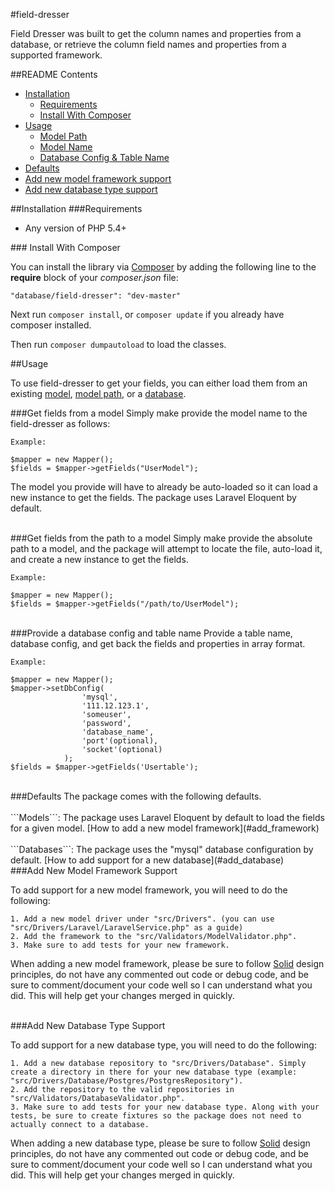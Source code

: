 #field-dresser

Field Dresser was built to get the column names and properties from a database, or retrieve the column field names and properties from a supported framework.

##README Contents

* [Installation](#install)
	* [Requirements](#requirements)
	* [Install With Composer](#install-composer)
* [Usage](#usage)
	* [Model Path](#model_path)
	* [Model Name](#model)
	* [Database Config & Table Name](#database)
* [Defaults](#defaults)
* [Add new model framework support](#add_framework)
* [Add new database type support](#add_database)

<a name="install"/>	
##Installation


<a name="requirements"/>
###Requirements

- Any version of PHP 5.4+

<a name="install-composer"/>
### Install With Composer

You can install the library via [Composer](http://getcomposer.org) by adding the following line to the **require** block of your *composer.json* file:

````
"database/field-dresser": "dev-master"
````

Next run `composer install`, or `composer update` if you already have composer installed.

Then run `composer dumpautoload` to load the classes.

<a name="usage">
##Usage

To use field-dresser to get your fields, you can either load them from an existing [model](#model), [model path](#model_path), or a [database](#database).

<a name="model">
###Get fields from a model
Simply make provide the model name to the field-dresser as follows:

```
Example: 

$mapper = new Mapper();
$fields = $mapper->getFields("UserModel");

```
The model you provide will have to already be auto-loaded so it can load a new instance to get the fields. The package uses Laravel Eloquent by default.

<br>
<a name="model_path">
###Get fields from the path to a model
Simply make provide the absolute path to a model, and the package will attempt to locate the file, auto-load it, and create a new instance to get the fields.

```
Example: 

$mapper = new Mapper();
$fields = $mapper->getFields("/path/to/UserModel");

```

<br>
<a name="database"/>
###Provide a database config and table name
Provide a table name, database config, and get back the fields and properties in array format.

```
Example:

$mapper = new Mapper();
$mapper->setDbConfig(
				'mysql',
				'111.12.123.1',
				'someuser',
				'password',
				'database_name',
				'port'(optional),
				'socket'(optional)
			);
$fields = $mapper->getFields('Usertable');
```

<br>
<a name="defaults">
###Defaults
The package comes with the following defaults.
	<br><br>
	```Models```: The package uses Laravel Eloquent by default to load the fields for a given model. [How to add a new model framework](#add_framework)
	<br><br>
	```Databases```: The package uses the "mysql" database configuration by default. [How to add support for a new database](#add_database)
	
<br>
<a name="add_framework">
###Add New Model Framework Support

To add support for a new model framework, you will need to do the following:

	1. Add a new model driver under "src/Drivers". (you can use "src/Drivers/Laravel/LaravelService.php" as a guide)
	2. Add the framework to the "src/Validators/ModelValidator.php".
	3. Make sure to add tests for your new framework.
	
When adding a new model framework, please be sure to follow [Solid](http://en.wikipedia.org/wiki/SOLID) design principles, do not have any commented out code or debug code, and be sure to comment/document your code well so I can understand what you did. This will help get your changes merged in quickly.

<br>
<a name="add_database">
###Add New Database Type Support

To add support for a new database type, you will need to do the following:

	1. Add a new database repository to "src/Drivers/Database". Simply create a directory in there for your new database type (example: "src/Drivers/Database/Postgres/PostgresRepository").
	2. Add the repository to the valid repositories in "src/Validators/DatabaseValidator.php".
	3. Make sure to add tests for your new database type. Along with your tests, be sure to create fixtures so the package does not need to actually connect to a database.
	
When adding a new database type, please be sure to follow [Solid](http://en.wikipedia.org/wiki/SOLID) design principles, do not have any commented out code or debug code, and be sure to comment/document your code well so I can understand what you did. This will help get your changes merged in quickly.